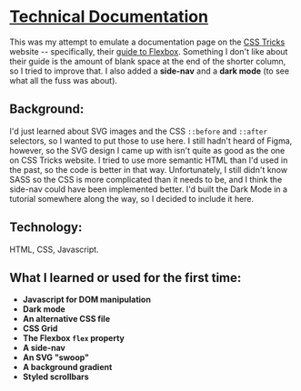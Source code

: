 # [Technical Documentation](https://aemann2.github.io/tech_doc/)

This was my attempt to emulate a documentation page on the [CSS Tricks](https://css-tricks.com/) website -- specifically, their [guide to Flexbox](https://css-tricks.com/snippets/css/a-guide-to-flexbox/). Something I don't like about their guide is the amount of blank space at the end of the shorter column, so I tried to improve that. I also added a **side-nav** and a **dark mode** (to see what all the fuss was about).

## Background:

I'd just learned about SVG images and the CSS `::before` and `::after` selectors, so I wanted to put those to use here. I still hadn't heard of Figma, however, so the SVG design I came up with isn't quite as good as the one on CSS Tricks website. I tried to use more semantic HTML than I'd used in the past, so the code is better in that way. Unfortunately, I still didn't know SASS so the CSS is more complicated than it needs to be, and I think the side-nav could have been implemented better. I'd built the Dark Mode in a tutorial somewhere along the way, so I decided to include it here.

## Technology:

HTML, CSS, Javascript.

## What I learned or used for the first time:

- **Javascript for DOM manipulation**
- **Dark mode**
- **An alternative CSS file**
- **CSS Grid**
- **The Flexbox `flex` property**
- **A side-nav**
- **An SVG "swoop"**
- **A background gradient**
- **Styled scrollbars**

